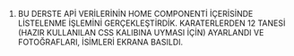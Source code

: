 1. BU DERSTE APİ VERİLERİNİN HOME COMPONENTİ İÇERİSİNDE LİSTELENME İŞLEMİNİ GERÇEKLEŞTİRDİK. KARATERLERDEN 12 TANESİ (HAZIR KULLANILAN CSS KALIBINA UYMASI İÇİN) AYARLANDI VE FOTOĞRAFLARI, İSİMLERİ EKRANA BASILDI.
